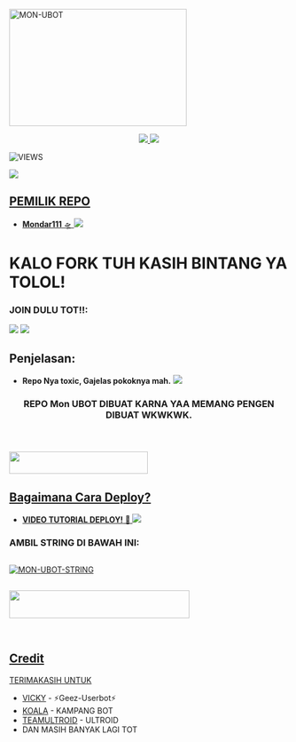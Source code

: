 <a href="https://www.instagram.com/mondar111?r=nametag"><img src="https://images.cooltext.com/5537105.png" width="320" height="211" alt="  MON-UBOT" /></a>

<p align="center">
  <a href="https://github.com/wahyua111/UBOT/fork">
    <img src="https://img.shields.io/github/forks/wahyua111/UBOT?label=Fork&style=social">
    
  </a>
  <a href="https://github.com/ramadhani892/RAM-UBOT">
    <img src="https://img.shields.io/github/stars/wahyua111/UBOT?style=social">
  </a>
</p>  

![VIEWS](https://komarev.com/ghpvc/?username=mondarajedah)

<a href="https://t.me/mondarubot"><img src="https://img.shields.io/badge/KODE%20PENILAIAN-A+-blue.svg?style=for-the-badge&logo=Factor.">

## PEMILIK REPO
* **Mondar111** 🛸
[<img src="https://media.giphy.com/media/o97Wl6qaoJytXcppUj/giphy.gif">](https://t.me/mondarajedah)

  
  
  
  
# KALO FORK TUH KASIH BINTANG YA TOLOL!


### JOIN DULU TOT!!:

<a href="https://t.me/ramubotinfo"><img src="https://img.shields.io/badge/Channel%20RAM%20UBOT-red.svg?style=for-the-badge&logo=Telegram"></a>
<a href="https://t.me/teman_random"><img src="https://img.shields.io/badge/Join-TEMAN%20RANDOM-purple.svg?style=for-the-badge&logo=Telegram"></a>

## Penjelasan:
* **Repo Nya toxic, Gajelas pokoknya mah.** 
[<img src="https://telegra.ph/file/be5a4a2cb6aac37ca7945.jpg">](https://t.me/ootspambott)


<h3 align="center">REPO Mon UBOT DIBUAT KARNA YAA MEMANG PENGEN DIBUAT WKWKWK.</h3>
<p align="center">&nbsp;</p>

### <a href="https://t.me/mondarubot"><img src="https://img.shields.io/badge/GROUP%20SPAM%20Mon%20UBOT-blue?style=flat&logo=Telegram" width="250" height="40.100" />


## Bagaimana Cara Deploy?


* **VIDEO TUTORIAL DEPLOY!** 🔧
[<img src="https://media.giphy.com/media/XD4BoRtenzE1eTIHzZ/giphy.gif">](https://t.me/familynvn/36)

### AMBIL STRING DI BAWAH INI:

##
[![MON-UBOT-STRING](https://replit.com/badge/github/@wahyua111/UBOT)](https://replit.com/@wahyua111/UBOT-STRING)
##
<a href="https://heroku.com/deploy?template=https://github.com/wahyua111/UBOT.git"><img src="https://img.shields.io/badge/DEPLOY%20MON%20UBOT%20DI%20HEROKU-red?style=flat&logo=Heroku" width="325" height="50.100" />

<br>
</p>

## Credit
TERIMAKASIH UNTUK

*   [VICKY](https://t.me/vckyouubitch) - ⚡Geez-Userbot⚡
*   [KOALA](https://t.me/manusiarakitann) - KAMPANG BOT
*   [TEAMULTROID](https://github.com/TeamUltroid) - ULTROID
*    DAN MASIH BANYAK LAGI TOT
